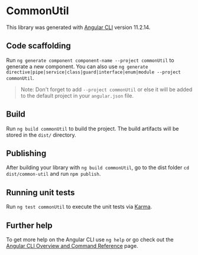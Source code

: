 # CommonUtil

This library was generated with [Angular CLI](https://github.com/angular/angular-cli) version 11.2.14.

## Code scaffolding

Run `ng generate component component-name --project commonUtil` to generate a new component. You can also use `ng generate directive|pipe|service|class|guard|interface|enum|module --project commonUtil`.
> Note: Don't forget to add `--project commonUtil` or else it will be added to the default project in your `angular.json` file. 

## Build

Run `ng build commonUtil` to build the project. The build artifacts will be stored in the `dist/` directory.

## Publishing

After building your library with `ng build commonUtil`, go to the dist folder `cd dist/common-util` and run `npm publish`.

## Running unit tests

Run `ng test commonUtil` to execute the unit tests via [Karma](https://karma-runner.github.io).

## Further help

To get more help on the Angular CLI use `ng help` or go check out the [Angular CLI Overview and Command Reference](https://angular.io/cli) page.
